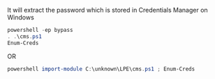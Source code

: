 It will extract the password which is stored in Credentials Manager on Windows 

```powershell
powershell -ep bypass
. .\cms.ps1  
Enum-Creds
```
OR

```powershell
powershell import-module C:\unknown\LPE\cms.ps1 ; Enum-Creds
```

